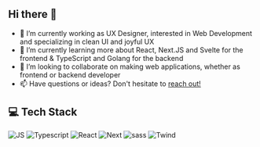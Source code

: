 ## Hi there 👋

- 🔭 I’m currently working as UX Designer, interested in Web Development and specializing in clean UI and joyful UX
- 🌱 I’m currently learning more about React, Next.JS and Svelte for the frontend & TypeScript and Golang for the backend
- 👯 I’m looking to collaborate on making web applications, whether as frontend or backend developer
- 📫 Have questions or ideas? Don't hesitate to [reach out!](mailto:alifanandityoarifin@gmail.com)

## 💻 Tech Stack
![JS](https://img.shields.io/badge/JavaScript-323330?style=for-the-badge&logo=javascript&logoColor=F7DF1E)
![Typescript](https://img.shields.io/badge/TypeScript-007ACC?style=for-the-badge&logo=typescript&logoColor=white)
![React](https://img.shields.io/badge/React-20232A?style=for-the-badge&logo=react&logoColor=61DAFB)
![Next](https://img.shields.io/badge/next.js-000000?style=for-the-badge&logo=nextdotjs&logoColor=white)
![sass](https://img.shields.io/badge/Sass-CC6699?style=for-the-badge&logo=sass&logoColor=white)
![Twind](https://img.shields.io/badge/Tailwind_CSS-38B2AC?style=for-the-badge&logo=tailwind-css&logoColor=white)
